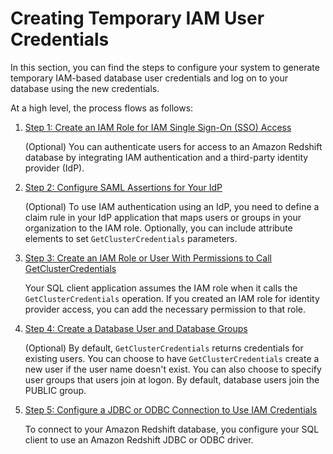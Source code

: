 # Creating Temporary IAM User Credentials<a name="generating-iam-credentials-steps"></a>

In this section, you can find the steps to configure your system to generate temporary IAM\-based database user credentials and log on to your database using the new credentials\.

At a high level, the process flows as follows:

1. [Step 1: Create an IAM Role for IAM Single Sign\-On \(SSO\) Access](generating-iam-credentials-sso-role.md)

   \(Optional\) You can authenticate users for access to an Amazon Redshift database by integrating IAM authentication and a third\-party identity provider \(IdP\)\. 

1. [Step 2: Configure SAML Assertions for Your IdP](configuring-saml-assertions.md)

   \(Optional\) To use IAM authentication using an IdP, you need to define a claim rule in your IdP application that maps users or groups in your organization to the IAM role\. Optionally, you can include attribute elements to set `GetClusterCredentials` parameters\.

1. [Step 3: Create an IAM Role or User With Permissions to Call GetClusterCredentials](generating-iam-credentials-role-permissions.md)

   Your SQL client application assumes the IAM role when it calls the `GetClusterCredentials` operation\. If you created an IAM role for identity provider access, you can add the necessary permission to that role\.

1. [Step 4: Create a Database User and Database Groups](generating-iam-credentials-user-and-groups.md)

   \(Optional\) By default, `GetClusterCredentials` returns credentials for existing users\. You can choose to have `GetClusterCredentials` create a new user if the user name doesn't exist\. You can also choose to specify user groups that users join at logon\. By default, database users join the PUBLIC group\.

1. [Step 5: Configure a JDBC or ODBC Connection to Use IAM Credentials](generating-iam-credentials-configure-jdbc-odbc.md)

   To connect to your Amazon Redshift database, you configure your SQL client to use an Amazon Redshift JDBC or ODBC driver\. 